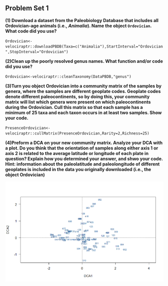 ## Problem Set 1

**(1) Download a dataset from the Paleobiology Database that includes all Ordovician-age animals (i.e., *Animalia*). Name the object `Ordovician`. What code did you use?**

`Ordovician<-velociraptr::downloadPBDB(Taxa=c("Animalia"),StartInterval="Ordovician",StopInterval="Ordovician")`

**(2)Clean up the poorly resolved genus names. What function and/or code did you use?**

`Ordovician<-velociraptr::cleanTaxonomy(DataPBDB,"genus")`

**(3)Turn you object Ordovician into a community matrix of the samples by genera, where the samples are different geoplate codes. Geoplate codes denote different paleocontinents, so by doing this, your community matrix will list which genera were present on which paleocontinents during the Ordovician. Cull this matrix so that each sample has a minimum of 25 taxa and each taxon occurs in at least two samples. Show your code.**

`PresenceOrdovician<-velociraptr::cullMatrix(PresenceOrdovician,Rarity=2,Richness=25)`


**(4)Preform a DCA on your new community matrix. Analyze your DCA with a plot. Do you think that the orientation of samples along either axis 1 or axis 2 is related to the average latitude or longitude of each plate in question? Explain how you determined your answer, and shwo your code. Hint: information about the paleolatitude and paleolongitude of different geoplates is included in the data you originally downloaded (i.e., the object Ordovician)**

![OrdovicianDCA](https://github.com/hernana8/WWUAdvancedPaleo/blob/master/OrdDCA.png)




